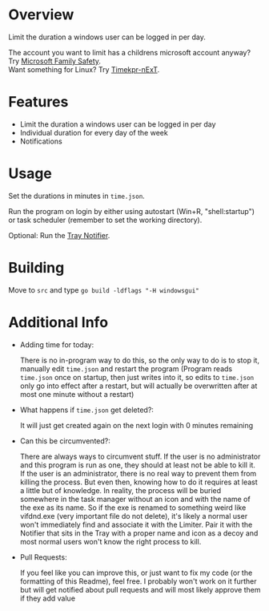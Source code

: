 # Overview
Limit the duration a windows user can be logged in per day.  
  
The account you want to limit has a childrens microsoft account anyway? Try [Microsoft Family Safety](https://support.microsoft.com/en-us/account-billing/set-screen-time-limits-on-your-kids-devices-a593d725-fc4c-044c-284d-32eab0305ffd).  
Want something for Linux? Try [Timekpr-nExT](https://www.linuxuprising.com/2019/11/timekpr-next-is-linux-parental-control.html).  

# Features
- Limit the duration a windows user can be logged in per day  
- Individual duration for every day of the week
- Notifications

# Usage
Set the durations in minutes in `time.json`.  
  
Run the program on login by either using autostart (Win+R, "shell:startup") or task scheduler (remember to set the working directory).  
  
Optional: Run the [Tray Notifier](https://github.com/rrune/LoginLimiterNotifier).

# Building
Move to `src` and type `go build -ldflags "-H windowsgui"`

# Additional Info
- Adding time for today:  
  
  There is no in-program way to do this, so the only way to do is to stop it, manually edit `time.json` and restart the program (Program reads `time.json` once on startup, then just writes into it, so edits to `time.json` only go into effect after a restart, but will actually be overwritten after at most one minute without a restart)
  
- What happens if `time.json` get deleted?:
  
  It will just get created again on the next login with 0 minutes remaining
  
- Can this be circumvented?:
  
  There are always ways to circumvent stuff. If the user is no administrator and this program is run as one, they should at least not be able to kill it. If the user is an administrator, there is no real way to prevent them from killing the process. But even then, knowing how to do it requires at least a little but of knowledge. In reality, the process will be buried somewhere in the task manager without an icon and with the name of the exe as its name. So if the exe is renamed to something weird like vifdnd.exe (very important file do not delete), it's likely a normal user won't immediately find and associate it with the Limiter. Pair it with the Notifier that sits in the Tray with a proper name and icon as a decoy and most normal users won't know the right process to kill. 
  
- Pull Requests: 
  
  If you feel like you can improve this, or just want to fix my code (or the formatting of this Readme), feel free. I probably won't work on it further but will get notified about pull requests and will most likely approve them if they add value
